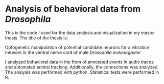 # Analysis of behavioral data from *Drosophila*

This is the code I used for the data analysis and visualization in my master thesis. 
The title of the thesis is:

Optogenetic manipulation of potential candidate neurons for a vibration network
in the ventral nerve cord of male *Drosophila melanogaster*

I analyzed behavioral data in the from of annotated events in audio traces and 
automated animal tracking. Additionally, the connectome was analyzed. 
The analysis was performed with python. Statistical tests were performed in R.